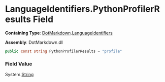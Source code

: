 # LanguageIdentifiers\.PythonProfilerResults Field

**Containing Type**: [DotMarkdown](../../README.md)\.[LanguageIdentifiers](../README.md)

**Assembly**: DotMarkdown\.dll

```csharp
public const string PythonProfilerResults = "profile"
```

### Field Value

System\.[String](https://docs.microsoft.com/en-us/dotnet/api/system.string)